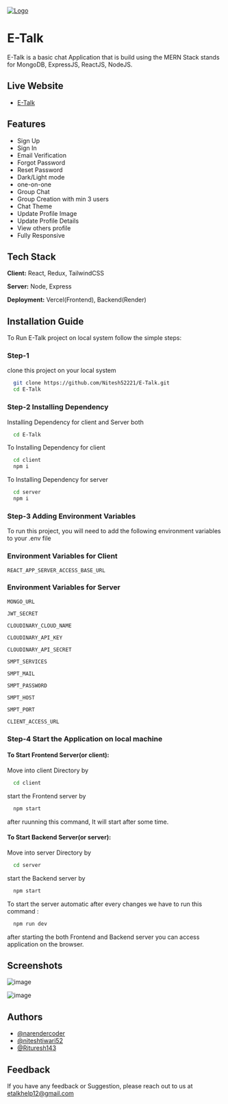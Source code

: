[![Logo](https://e-talk.vercel.app/images/logo.png)](https://e-talk.vercel.app)

# E-Talk

E-Talk is a basic chat Application that is build using the MERN Stack stands for MongoDB, ExpressJS, ReactJS, NodeJS.

## Live Website

- [E-Talk](https://e-talk.vercel.app)

## Features

- Sign Up
- Sign In
- Email Verification
- Forgot Password
- Reset Password
- Dark/Light mode
- one-on-one
- Group Chat
- Group Creation with min 3 users
- Chat Theme
- Update Profile Image
- Update Profile Details
- View others profile
- Fully Responsive

## Tech Stack

**Client:** React, Redux, TailwindCSS

**Server:** Node, Express

**Deployment:** Vercel(Frontend), Backend(Render)

## Installation Guide

To Run E-Talk project on local system follow the simple steps:

### Step-1

clone this project on your local system

```bash
  git clone https://github.com/Nitesh52221/E-Talk.git
  cd E-Talk
```

### Step-2 Installing Dependency

Installing Dependency for client and Server both

```bash
  cd E-Talk
```

To Installing Dependency for client

```bash
  cd client
  npm i
```

To Installing Dependency for server

```bash
  cd server
  npm i
```

### Step-3 Adding Environment Variables

To run this project, you will need to add the following environment variables to your .env file

### Environment Variables for Client

`REACT_APP_SERVER_ACCESS_BASE_URL`

### Environment Variables for Server

`MONGO_URL`

`JWT_SECRET`

`CLOUDINARY_CLOUD_NAME`

`CLOUDINARY_API_KEY`

`CLOUDINARY_API_SECRET`

`SMPT_SERVICES`

`SMPT_MAIL`

`SMPT_PASSWORD`

`SMPT_HOST`

`SMPT_PORT`

`CLIENT_ACCESS_URL`

### Step-4 Start the Application on local machine

#### To Start Frontend Server(or client):

Move into client Directory by

```bash
  cd client
```

start the Frontend server by

```bash
  npm start
```

after ruunning this command, It will start after some time.

#### To Start Backend Server(or server):

Move into server Directory by

```bash
  cd server
```

start the Backend server by

```bash
  npm start
```

To start the server automatic after every changes we have to run this command :

```bash
  npm run dev
```

after starting the both Frontend and Backend server you can access application on the browser.

## Screenshots

![image](https://github.com/narendercoder/E-Talk/assets/89627914/4524a5d6-a87e-4d1a-bf55-c67282a983a9)



![image](https://github.com/narendercoder/E-Talk/assets/89627914/ac583b1d-af2c-45c7-864c-1a6ef8e3cd74)



## Authors

- [@narendercoder](https://github.com/narendercoder)
- [@niteshtiwari52](https://github.com/niteshtiwari52)
- [@Rituresh143](https://github.com/Rituresh143)

## Feedback

If you have any feedback or Suggestion, please reach out to us at etalkhelp12@gmail.com
